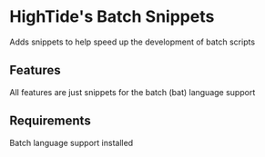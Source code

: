 # HighTide's Batch Snippets
Adds snippets to help speed up the development of batch scripts

## Features
All features are just snippets for the batch (bat) language support

## Requirements
Batch language support installed

